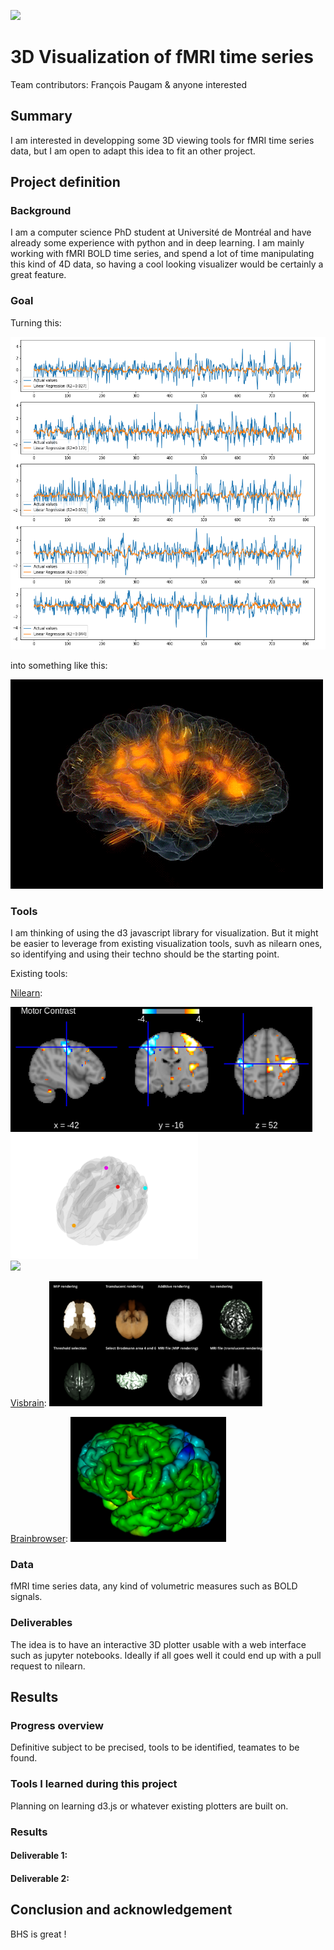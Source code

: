 [![](https://img.shields.io/badge/Visit-our%20project%20page-ff69b4)](https://school.brainhackmtl.org/project/template)

# 3D Visualization of fMRI time series

Team contributors: François Paugam & anyone interested

## Summary 

I am interested in developping some 3D viewing tools for fMRI time series data, but I am open to adapt this idea to fit an other project.

## Project definition 

### Background

I am a computer science PhD student at Université de Montréal and have already some experience with python and in deep learning. I am mainly working with fMRI BOLD time series, and spend a lot of time manipulating this kind of 4D data, so having a cool looking visualizer would be certainly a great feature.

### Goal

Turning this:

<img src="./media/time_series.png" alt="time series" height="500"/>

into something like this:

![brain animation](./media/brain_animation.gif)

### Tools 

I am thinking of using the d3 javascript library for visualization. But it might be easier to leverage from existing visualization tools, suvh as nilearn ones, so identifying and using their techno should be the starting point.

Existing tools:

<a href="https://nilearn.github.io/plotting/index.html#interactive-plots">Nilearn</a>:
<div class="row">
	<div class="column">
		<img src="./media/example_nilearn_view_img.png" height=200/>
	</div>
	<div class="column">
		<img src="./media/example_nilearn_markers_plot.png" height=200/>
	</div>
	<div class="column">
		<img src="./media/example_nilearn_plot_surf.png" height=200/>
	</div>
</div>

<a href="http://visbrain.org/index.html">Visbrain</a>:
<img src="./media/example_visbrain.png" height=200>

<a href="https://brainbrowser.cbrain.mcgill.ca">Brainbrowser</a>:
<img src="./media/example_brainbrowser.png" height=200>

### Data 

fMRI time series data, any kind of volumetric measures such as BOLD signals.

### Deliverables

The idea is to have an interactive 3D plotter usable with a web interface such as jupyter notebooks. Ideally if all goes well it could end up with a pull request to nilearn.

## Results 

### Progress overview

Definitive subject to be precised, tools to be identified, teamates to be found.

### Tools I learned during this project

Planning on learning d3.js or whatever existing plotters are built on.
 
### Results 

#### Deliverable 1: 



#### Deliverable 2: 

 
 
## Conclusion and acknowledgement

BHS is great !
